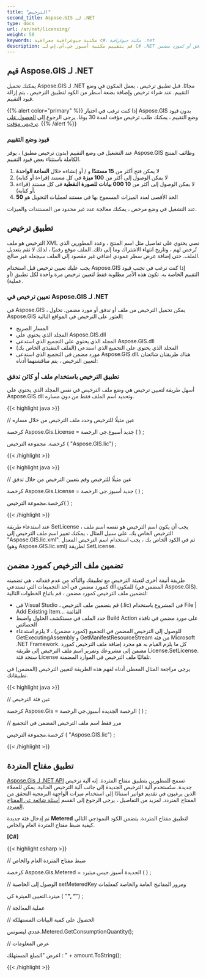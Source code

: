 ```yaml
---
title: "الترخيص"
second_title: Aspose.GIS لـ .NET
type: docs
url: /ar/net/licensing/
weight: 50
keywords: مكتبة جيوغرافية جغرافية c#، مكتبة جيوغرافية .net
description: قم بتقييم مكتبة أسبوز جي.آي.إس لـ C# .NET أو واجهة برمجة تطبيقات مع بعض القيود. قم بتطبيق الترخيص باستخدام ملف أو كائن تدفق أو كمورد مضمن.
---
```


## **قيم Aspose.GIS لـ .NET**
يمكنك تحميل Aspose.GIS لـ .NET مجانًا. قبل تطبيق ترخيص ، يعمل المكون في وضع التقييم. عند شراء ترخيص وإضافة بضعة أسطر من الكود لتطبيق الترخيص ، يتم إزالة قيود التقييم.

{{% alert color="primary" %}} إذا كنت ترغب في اختبار Aspose.GIS بدون قيود وضع التقييم ، يمكنك طلب ترخيص مؤقت لمدة 30 يومًا. يرجى الرجوع إلى [الحصول على ترخيص مؤقت](https://purchase.aspose.com/temporary-license). {{% /alert %}} 

### **قيود وضع التقييم**
عند التشغيل في وضع التقييم (بدون ترخيص مطبق) ، يوفر Aspose.GIS وظائف المنتج الكاملة باستثناء بعض قيود التقييم.

1. لا يمكن فتح أكثر من **15 مستندًا** و / أو إنشاءه خلال **الساعة الواحدة**
2. لا يمكن الوصول إلى أكثر من **100 ميزة** في كل مستند (قراءة أو كتابة)
3. لا يمكن الوصول إلى أكثر من **10 000 بيانات للصورة النقطية** في كل مستند (قراءة أو كتابة).
4. الحد الأقصى لعدد الميزات المسموح بها في مستند لعمليات التحويل هو **50**

عند التشغيل في وضع مرخص ، يمكنك معالجة عدد غير محدود من المستندات والميزات.
## **تطبيق ترخيص**
الترخيص هو ملف XML نصي يحتوي على تفاصيل مثل اسم المنتج ، وعدد المطورين الذي تُرخص لهم ، وتاريخ انتهاء الاشتراك وما إلى ذلك. الملف موقع رقميًا ، لذلك لا تقم بتعديل الملف. حتى إضافة عرض سطر عمودي اضافي غير مقصود إلى الملف سيجعله غير صالح.

يجب عليك تعيين ترخيص قبل استخدام Aspose.GIS إذا كنت ترغب في تجنب قيود التقييم الخاصة به. تكون هذه الأمر مطلوبة فقط لتعيين ترخيص مرة واحدة لكل تطبيق (أو عملية).
### **تعيين ترخيص في Aspose.GIS لـ .NET**
في Aspose.GIS ، يمكن تحميل الترخيص من ملف أو تدفق أو مورد مضمن. تحاول Aspose.GIS العثور على الترخيص في المواقع التالية:

- المسار الصريح
- المجلد الذي يحتوي على Aspose.GIS.dll
- المجلد الذي يحتوي على التجميع الذي استدعى Aspose.GIS.dll
- المجلد الذي يحتوي على التجميع الذي استدعى (الملف التنفيذي الخاص بك)
- مورد مضمن في التجميع الذي استدعى Aspose.GIS.dll. هناك طريقتان شائعتان لتعيين الترخيص ، يتم مناقشتهما أدناه:
### **تطبيق الترخيص باستخدام ملف أو كائن تدفق**
أسهل طريقة لتعيين ترخيص هي وضع ملف الترخيص في نفس المجلد الذي يحتوي على Aspose.GIS.dll وتحديد اسم الملف فقط من دون مساره.



{{< highlight java >}}

// عين مثيلًا للترخيص وحدد ملف الترخيص من خلال مساره

كرخصة Aspose.Gis.License = جديد أسبوع.جي الرخصة ( ) ;

كرخصة. مجموعة الترخيص ( "Aspose.GIS.lic") ;

{{< /highlight >}}

{{< highlight java >}}

// عين مثيلًا للترخيص وقم بتعيين الترخيص من خلال تدفق

كرخصة Aspose.Gis.License = جديد أسبوز.جي الرخصة ( ) ;

كرخصة.مجموعة الترخيص(  ) ;

{{< /highlight >}}



عند استدعاء طريقة SetLicense ، يجب أن يكون اسم الترخيص هو نفسه اسم ملف الترخيص الخاص بك. على سبيل المثال ، يمكنك تغيير اسم ملف الترخيص إلى "Aspose.GIS.lic.xml". ثم في الكود الخاص بك ، يجب استخدام اسم الترخيص المعدل (وهو Aspose.GIS.lic.xml) لطريقة SetLicense.
## **تضمين ملف الترخيص كمورد مضمن**
طريقة أنيقة أخرى لتعبئة الترخيص مع تطبيقك والتأكد من عدم فقدانه ، هي تضمينه كمورد مضمن في أحد التجميعات التي تستدعي dll للمكون (المضمن في Aspose.GIS). لتضمين ملف الترخيص كمورد مضمن ، قم باتباع الخطوات التالية:

- في Visual Studio ، قم بتضمين ملف الترخيص (.lic) في المشروع باستخدام File | Add Existing Item... القائمة
- حدد الملف في مستكشف الحلول واضبط Build Action على مورد مضمن في نافذة الخصائص
- للوصول إلى الترخيص المضمن في التجميع (كمورد مضمن) ، لا يلزم استدعاء GetExecutingAssembly و GetManifestResourceStream من فئة Microsoft .NET Framework. كل ما يلزم القيام به هو مجرد إضافة ملف الترخيص كمورد مضمن إلى مشروعك وتمرير اسم ملف الترخيص إلى طريقة License.SetLicense. ستجد فئة License تلقائيًا ملف الترخيص في الموارد المضمنة.

يرجى مراجعة المثال المعطى أدناه لفهم هذه الطريقة لتعيين الترخيص (المضمن) في تطبيقاتك.

{{< highlight java >}}

// عين فئة الترخيص

كرخصة Aspose.Gis = الرخصة الجديدة أسبوز.جي الرخصة ( ) ;

// مرر فقط اسم ملف الترخيص المضمن في التجميع

كرخصة.مجموعة الترخيص ( "Aspose.GIS.lic") ;

{{< /highlight >}}

## **تطبيق مفتاح المتردة**
[Aspose.Gis لـ .NET API](/ar/gis/net/) تسمح للمطورين بتطبيق مفتاح المتردة. إنه آلية ترخيص جديدة. ستُستخدم آلية الترخيص الجديدة إلى جانب آلية الترخيص الحالية. يمكن للعملاء الذين يرغبون في تقديم فواتير استنادًا إلى استخدام ميزات الواجهة البرمجية التحقق من المفتاح المتردد. لمزيد من التفاصيل ، يرجى الرجوع إلى القسم [أسئلة شائعة عن المفتاح المتردد](https://purchase.aspose.com/faqs/licensing/metered).

تم إدخال فئة جديدة **Metered** لتطبيق مفتاح المتردة. يتضمن الكود النموذجي التالي كيفية ضبط مفتاح المتردة العام والخاص.

**[C#]**

{{< highlight csharp >}}

// ضبط مفتاح المتردة العام والخاص

كرخصة Aspose.Gis.Metered = الجديدة أسبوز.جيس.ميتيرد ( ) ;

// الوصول إلى الخاصية setMeteredKey ومرور المفاتيح العامة والخاصة كمعلمات

ميترد.التعيين الميترة كي ( "*****", "*****") ;

// عملية المعالجة

// الحصول على كمية البيانات المستهلكة

عددي ليسونس.Metered.GetConsumptionQuantity();

// عرض المعلومات

اعرض "المبلغ المستهلك : " + amount.ToString();

{{< /highlight >}}

